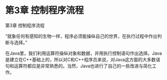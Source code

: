 # 第3章 控制程序流程


第3章 控制程序流程

“就象任何有感知的生物一样，程序必须能操纵自己的世界，在执行过程中作出判断与选择。”

在Java里，我们利用运算符操纵对象和数据，并用执行控制语句作出选择。Java是建立在C++基础上的，所以对C和C++程序员来说，对Java这方面的大多数语句和运算符都应是非常熟悉的。当然，Java也进行了自己的一些改进与简化工作。
